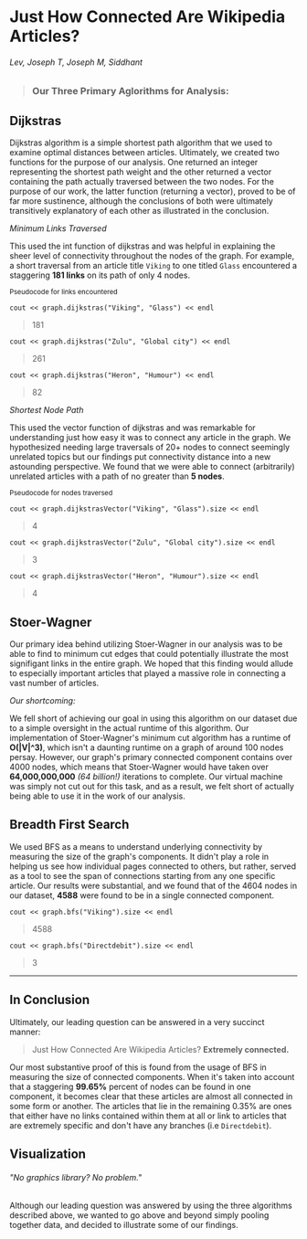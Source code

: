 # Just How Connected Are Wikipedia Articles? 

###### Lev, Joseph T, Joseph M, Siddhant

> ### Our Three Primary Aglorithms for Analysis: 

## Dijkstras

Dijkstras algorithm is a simple shortest path algorithm that we used to examine optimal distances between articles. Ultimately, we created two functions for the purpose of our analysis. One returned an integer representing the shortest path weight and the other returned a vector containing the path actually traversed between the two nodes. For the purpose of our work, the latter function (returning a vector), proved to be of far more sustinence, although the conclusions of both were ultimately transitively explanatory of each other as illustrated in the conclusion. 

*Minimum Links Traversed*

This used the int function of dijkstras and was helpful in explaining the sheer level of connectivity throughout the nodes of the graph. For example, a short traversal from an article title `Viking` to one titled `Glass` encountered a staggering **181 links** on its path of only 4 nodes. 

<sub>Pseudocode for links encountered</sub>

`cout << graph.dijkstras("Viking", "Glass") << endl ` 
> 181

`cout << graph.dijkstras("Zulu", "Global city") << endl` 
> 261
 
`cout << graph.dijkstras("Heron", "Humour") << endl` 
> 82

*Shortest Node Path*

This used the vector function of dijkstras and was remarkable for understanding just how easy it was to connect any article in the graph. We hypothesized needing large traversals of 20+ nodes to connect seemingly unrelated topics but our findings put connectivity distance into a new astounding perspective. We found that we were able to connect (arbitrarily) unrelated articles with a path of no greater than **5 nodes**. 


<sub>Pseudocode for nodes traversed</sub>

`cout << graph.dijkstrasVector("Viking", "Glass").size << endl ` 
> 4

`cout << graph.dijkstrasVector("Zulu", "Global city").size << endl` 
> 3
 
`cout << graph.dijkstrasVector("Heron", "Humour").size << endl` 
> 4

## Stoer-Wagner

Our primary idea behind utilizing Stoer-Wagner in our analysis was to be able to find to minimum cut edges that could potentially illustrate the most signifigant links in the entire graph. We hoped that this finding would allude to especially important articles that played a massive role in connecting a vast number of articles. 

*Our shortcoming:*

We fell short of achieving our goal in using this algorithm on our dataset due to a simple oversight in the actual runtime of this algorithm. Our implementation of Stoer-Wagner's minimum cut algorithm has a runtime of **O(|V|^3)**, which isn't a daunting runtime on a graph of around 100 nodes persay. However, our graph's primary connected component contains over 4000 nodes, which means that Stoer-Wagner would have taken over **64,000,000,000** *(64 billion!)* iterations to complete. Our virtual machine was simply not cut out for this task, and as a result, we felt short of actually being able to use it in the work of our analysis. 

## Breadth First Search

We used BFS as a means to understand underlying connectivity by measuring the size of the graph's components. It didn't play a role in helping us see how individual pages connected to others, but rather, served as a tool to see the span of connections starting from any one specific article. Our results were substantial, and we found that of the 4604 nodes in our dataset, **4588** were found to be in a single connected component. 

`cout << graph.bfs("Viking").size << endl` 
> 4588 

`cout << graph.bfs("Directdebit").size << endl`
> 3

***

## In Conclusion

Ultimately, our leading question can be answered in a very succinct manner:

> Just How Connected Are Wikipedia Articles? 
**Extremely connected.**

Our most substantive proof of this is found from the usage of BFS in measuring the size of connected components. When it's taken into account that a staggering **99.65%** percent of nodes can be found in one component, it becomes clear that these articles are almost all connected in some form or another. The articles that lie in the remaining 0.35% are ones that either have no links contained within them at all or link to articles that are extremely specific and don't have any branches (i.e `Directdebit`). 


## Visualization

###### "No graphics library? No problem."

Although our leading question was answered by using the three algorithms described above, we wanted to go above and beyond simply pooling together data, and decided to illustrate some of our findings. 





